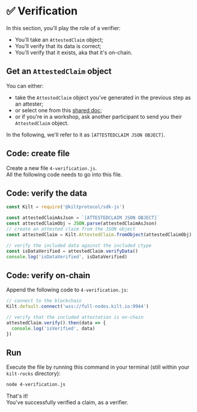 # ✅ Verification

In this section, you'll play the role of a <span class="label-role verifier">verifier</span>: 
* You'll take an `AttestedClaim` object;
* You'll verify that its data is correct;
* You'll verify that it exists, aka that it's on-chain.

## Get an `AttestedClaim` object
 
You can either:
* take the `AttestedClaim` object you've generated in the previous step as an <span class="label-role attester">attester</span>;
* or select one from this [shared doc](https://hackmd.io/c6OBNgWWR8yWJhMj7WICUA?edit);
* or if you're in a workshop, ask another participant to send you their `AttestedClaim` object.  

In the following, we'll refer to it as `[ATTESTEDCLAIM JSON OBJECT]`.

## Code: create file
Create a new file `4-verification.js`.  
All the following code needs to go into this file.

## Code: verify the data

```javascript
const Kilt = require('@kiltprotocol/sdk-js')

const attestedClaimAsJson = `[ATTESTEDCLAIM JSON OBJECT]`
const attestedClaimObj = JSON.parse(attestedClaimAsJson)
// create an attested claim from the JSON object
const attestedClaim = Kilt.AttestedClaim.fromObject(attestedClaimObj) 

// verify the included data against the included ctype
const isDataVerified = attestedClaim.verifyData()
console.log('isDataVerified', isDataVerified)
```

## Code: verify on-chain 

Append the following code to `4-verification.js`:  

```javascript 
// connect to the blockchain
Kilt.default.connect('wss://full-nodes.kilt.io:9944')

// verify that the included attestation is on-chain
attestedClaim.verify().then(data => {
  console.log('isVerified', data)
})
```

## Run
Execute the file by running this command in your terminal (still within your `kilt-rocks` directory):

```bash
node 4-verification.js
```  

That's it!   
You've successfully verified a claim, as a <span class="label-role verifier">verifier</span>.
